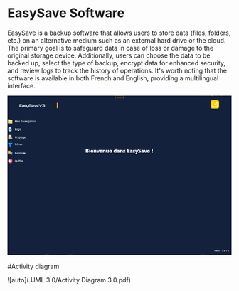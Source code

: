 # EasySave Software

EasySave is a backup software that allows users to store data (files, folders, etc.) on an alternative medium such as an external hard drive or the cloud. The primary goal is to safeguard data in case of loss or damage to the original storage device. Additionally, users can choose the data to be backed up, select the type of backup, encrypt data for enhanced security, and review logs to track the history of operations. It's worth noting that the software is available in both French and English, providing a multilingual interface.

![image](EasySaveMenuForReadme.png)

#Activity diagram

![auto](.UML 3.0/Activity Diagram 3.0.pdf)

